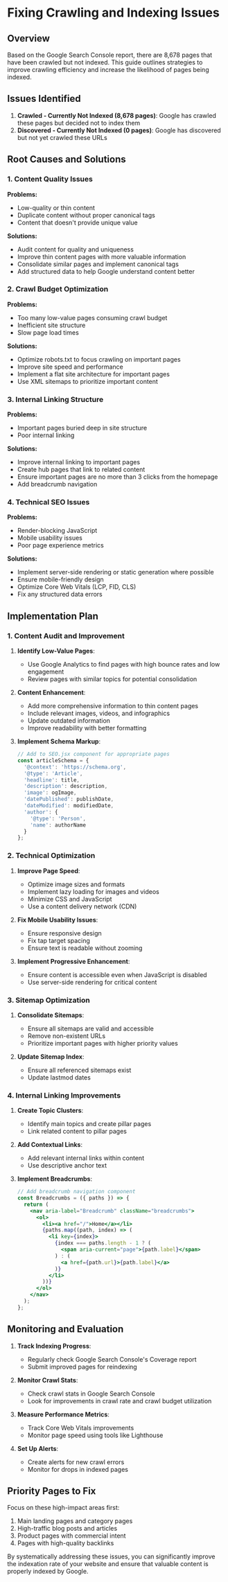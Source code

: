 # Fixing Crawling and Indexing Issues

## Overview
Based on the Google Search Console report, there are 8,678 pages that have been crawled but not indexed. This guide outlines strategies to improve crawling efficiency and increase the likelihood of pages being indexed.

## Issues Identified

1. **Crawled - Currently Not Indexed (8,678 pages)**: Google has crawled these pages but decided not to index them
2. **Discovered - Currently Not Indexed (0 pages)**: Google has discovered but not yet crawled these URLs

## Root Causes and Solutions

### 1. Content Quality Issues

**Problems:**
- Low-quality or thin content
- Duplicate content without proper canonical tags
- Content that doesn't provide unique value

**Solutions:**
- Audit content for quality and uniqueness
- Improve thin content pages with more valuable information
- Consolidate similar pages and implement canonical tags
- Add structured data to help Google understand content better

### 2. Crawl Budget Optimization

**Problems:**
- Too many low-value pages consuming crawl budget
- Inefficient site structure
- Slow page load times

**Solutions:**
- Optimize robots.txt to focus crawling on important pages
- Improve site speed and performance
- Implement a flat site architecture for important pages
- Use XML sitemaps to prioritize important content

### 3. Internal Linking Structure

**Problems:**
- Important pages buried deep in site structure
- Poor internal linking

**Solutions:**
- Improve internal linking to important pages
- Create hub pages that link to related content
- Ensure important pages are no more than 3 clicks from the homepage
- Add breadcrumb navigation

### 4. Technical SEO Issues

**Problems:**
- Render-blocking JavaScript
- Mobile usability issues
- Poor page experience metrics

**Solutions:**
- Implement server-side rendering or static generation where possible
- Ensure mobile-friendly design
- Optimize Core Web Vitals (LCP, FID, CLS)
- Fix any structured data errors

## Implementation Plan

### 1. Content Audit and Improvement

1. **Identify Low-Value Pages**:
   - Use Google Analytics to find pages with high bounce rates and low engagement
   - Review pages with similar topics for potential consolidation

2. **Content Enhancement**:
   - Add more comprehensive information to thin content pages
   - Include relevant images, videos, and infographics
   - Update outdated information
   - Improve readability with better formatting

3. **Implement Schema Markup**:
   ```jsx
   // Add to SEO.jsx component for appropriate pages
   const articleSchema = {
     '@context': 'https://schema.org',
     '@type': 'Article',
     'headline': title,
     'description': description,
     'image': ogImage,
     'datePublished': publishDate,
     'dateModified': modifiedDate,
     'author': {
       '@type': 'Person',
       'name': authorName
     }
   };
   ```

### 2. Technical Optimization

1. **Improve Page Speed**:
   - Optimize image sizes and formats
   - Implement lazy loading for images and videos
   - Minimize CSS and JavaScript
   - Use a content delivery network (CDN)

2. **Fix Mobile Usability Issues**:
   - Ensure responsive design
   - Fix tap target spacing
   - Ensure text is readable without zooming

3. **Implement Progressive Enhancement**:
   - Ensure content is accessible even when JavaScript is disabled
   - Use server-side rendering for critical content

### 3. Sitemap Optimization

1. **Consolidate Sitemaps**:
   - Ensure all sitemaps are valid and accessible
   - Remove non-existent URLs
   - Prioritize important pages with higher priority values

2. **Update Sitemap Index**:
   - Ensure all referenced sitemaps exist
   - Update lastmod dates

### 4. Internal Linking Improvements

1. **Create Topic Clusters**:
   - Identify main topics and create pillar pages
   - Link related content to pillar pages

2. **Add Contextual Links**:
   - Add relevant internal links within content
   - Use descriptive anchor text

3. **Implement Breadcrumbs**:
   ```jsx
   // Add breadcrumb navigation component
   const Breadcrumbs = ({ paths }) => {
     return (
       <nav aria-label="Breadcrumb" className="breadcrumbs">
         <ol>
           <li><a href="/">Home</a></li>
           {paths.map((path, index) => (
             <li key={index}>
               {index === paths.length - 1 ? (
                 <span aria-current="page">{path.label}</span>
               ) : (
                 <a href={path.url}>{path.label}</a>
               )}
             </li>
           ))}
         </ol>
       </nav>
     );
   };
   ```

## Monitoring and Evaluation

1. **Track Indexing Progress**:
   - Regularly check Google Search Console's Coverage report
   - Submit improved pages for reindexing

2. **Monitor Crawl Stats**:
   - Check crawl stats in Google Search Console
   - Look for improvements in crawl rate and crawl budget utilization

3. **Measure Performance Metrics**:
   - Track Core Web Vitals improvements
   - Monitor page speed using tools like Lighthouse

4. **Set Up Alerts**:
   - Create alerts for new crawl errors
   - Monitor for drops in indexed pages

## Priority Pages to Fix

Focus on these high-impact areas first:

1. Main landing pages and category pages
2. High-traffic blog posts and articles
3. Product pages with commercial intent
4. Pages with high-quality backlinks

By systematically addressing these issues, you can significantly improve the indexation rate of your website and ensure that valuable content is properly indexed by Google.